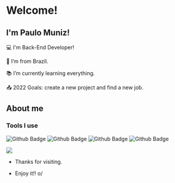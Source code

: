 # Welcome!

 

## I'm Paulo Muniz!

 

:computer: I'm Back-End Developer!

:house_with_garden: I’m from Brazil.

:books: I’m currently learning everything.

:outbox_tray: 2022 Goals: create a new project and find a new job.

## About me

### Tools I use

![Github Badge](https://img.shields.io/badge/Java-ED8B00?style=for-the-badge&logo=java&logoColor=white)
![Github Badge](https://img.shields.io/badge/Spring-6DB33F?style=for-the-badge&logo=spring&logoColor=white)
![Github Badge](https://img.shields.io/badge/MySQL-005C84?style=for-the-badge&logo=mysql&logoColor=white)
![Github Badge](https://img.shields.io/badge/redis-%23DD0031.svg?&style=for-the-badge&logo=redis&logoColor=white)

<img src="https://github-readme-stats.vercel.app/api/top-langs/?username=reisrb" />

- Thanks for visiting.

- Enjoy it!! o/
